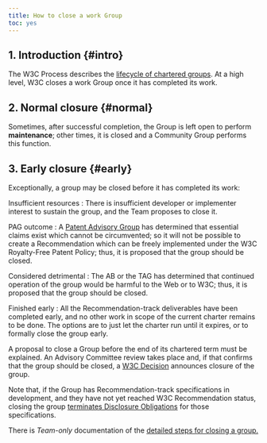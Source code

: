 ```yaml
---
title: How to close a work Group
toc: yes
---
```


## 1. Introduction {#intro}

The W3C Process describes the [lifecycle of chartered groups](https://www.w3.org/policies/process/#group-lifecyle). At a high level, W3C closes a work Group once it has completed its work.

## 2. Normal closure {#normal}

Sometimes, after successful completion, the Group is left open to perform **maintenance**; other times, it is closed and a Community Group performs this function.

## 3. Early closure {#early}

Exceptionally, a group may be closed before it has completed its work:

Insufficient resources
: There is insufficient developer or implementer interest to sustain the group, and the Team proposes to close it.

PAG outcome
: A [Patent Advisory Group](https://www.w3.org/policies/patent-policy/#sec-Exception) has determined that essential claims exist which cannot be circumvented; so it will not be possible to create a Recommendation which can be freely implemented under the W3C Royalty-Free Patent Policy; thus, it is proposed that the group should be closed.

Considered detrimental
: The AB or the TAG has determined that continued operation of the group would be harmful to the Web or to W3C; thus, it is proposed that the group should be closed.

Finished early
: All the Recommendation-track deliverables have been completed early, and no other work in scope of the current charter remains to be done. The options are to just let the charter run until it expires, or to formally close the group early.

A proposal to close a Group before the end of its chartered term must be explained. An Advisory Committee review takes place and, if that confirms that the group should be closed, a [W3C Decision](https://www.w3.org/policies/process/#def-w3c-decision) announces closure of the group.

Note that, if the Group has Recommendation-track specifications in development, and they have not yet reached W3C Recommendation status, closing the group [terminates Disclosure Obligations](https://www.w3.org/policies/patent-policy/#sec-disclosure-termination) for those specifications.

There is *Team-only* documentation of the [detailed steps for closing a group.](https://www.w3.org/2003/04/closing-group.html)
